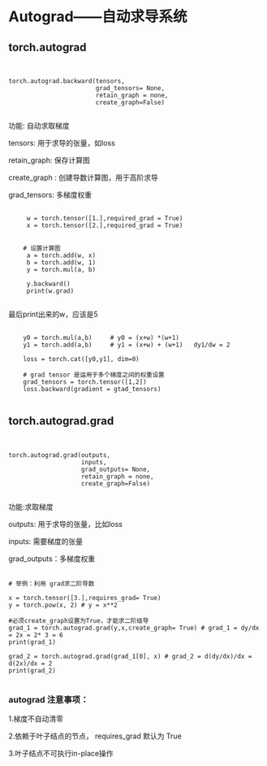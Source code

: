 

# Autograd——自动求导系统

## torch.autograd


<pre>
    <code>

torch.autograd.backward(tensors,
                        grad_tensors= None,
                        retain_graph = none, 
                        create_graph=False)
    </code>
</pre>

功能: 自动求取梯度


tensors: 用于求导的张量，如loss

retain_graph: 保存计算图

create_graph : 创建导数计算图，用于高阶求导

grad_tensors: 多梯度权重


<pre>
    <code>
     w = torch.tensor([1.],required_grad = True)
     x = torch.tensor([2.],required_grad = True)


    # 设置计算图
     a = torch.add(w, x)
     b = torch.add(w, 1)
     y = torch.mul(a, b)

     y.backward()
     print(w.grad)
    </code>
</pre>

最后print出来的w，应该是5

<pre>
    <code>
    y0 = torch.mul(a,b)     # y0 = (x+w) *(w+1)
    y1 = torch.add(a,b)     # y1 = (x+w) + (w+1)   dy1/dw = 2

    loss = torch.cat([y0,y1], dim=0)

    # grad tensor 是运用于多个梯度之间的权重设置
    grad_tensors = torch.tensor([1,2])
    loss.backward(gradient = gtad_tensors)
    </code>
</pre>


## torch.autograd.grad

<pre>
    <code>

torch.autograd.grad(outputs,
                    inputs,
                    grad_outputs= None,
                    retain_graph = none, 
                    create_graph=False)
    </code>
</pre>

功能:求取梯度

outputs: 用于求导的张量，比如loss

inputs: 需要梯度的张量

grad_outputs：多梯度权重

<pre>
    <code>
# 举例：利用 grad求二阶导数

x = torch.tensor([3.],requires_grad= True)
y = torch.pow(x, 2) # y = x**2

#必须create_graph设置为True，才能求二阶级导
grad_1 = torch.autograd.grad(y,x,create_graph= True) # grad_1 = dy/dx = 2x = 2* 3 = 6
print(grad_1)

grad_2 = torch.autograd.grad(grad_1[0], x) # grad_2 = d(dy/dx)/dx = d(2x)/dx = 2
print(grad_2)
        </code>
</pre>

### autograd 注意事项：

1.梯度不自动清零

2.依赖于叶子结点的节点， requires_grad 默认为 True

3.叶子结点不可执行in-place操作
